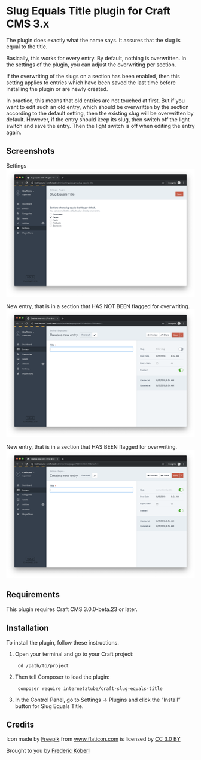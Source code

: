 # Slug Equals Title plugin for Craft CMS 3.x

The plugin does exactly what the name says. It assures that the slug is equal to the title. 

Basically, this works for every entry. By default, nothing is overwritten. In the settings of the plugin, you can adjust the overwriting per section. 

If the overwriting of the slugs on a section has been enabled, then this setting applies to entries which have been saved the last time before installing the plugin or are newly created.

In practice, this means that old entries are not touched at first. But if you want to edit such an old entry, which should be overwritten by the section according to the default setting, then the existing slug will be overwritten by default. However, if the entry should keep its slug, then switch off the light switch and save the entry. Then the light switch is off when editing the entry again.

## Screenshots
Settings
![settings-page](screenshots/settings-page.png)

New entry, that is in a section that HAS NOT BEEN flagged for overwriting.
![settings-page](screenshots/create-employee.png)

New entry, that is in a section that HAS BEEN flagged for overwriting.
![settings-page](screenshots/create-page.png)


## Requirements

This plugin requires Craft CMS 3.0.0-beta.23 or later.

## Installation

To install the plugin, follow these instructions.

1. Open your terminal and go to your Craft project:

        cd /path/to/project

2. Then tell Composer to load the plugin:

        composer require internetztube/craft-slug-equals-title

3. In the Control Panel, go to Settings → Plugins and click the “Install” button for Slug Equals Title.

## Credits
Icon made by <a href="https://www.flaticon.com/authors/freepik" title="Freepik">Freepik</a> from <a href="https://www.flaticon.com/" title="Flaticon">www.flaticon.com</a> is licensed by <a href="http://creativecommons.org/licenses/by/3.0/" title="Creative Commons BY 3.0" target="_blank">CC 3.0 BY</a>

Brought to you by [Frederic Köberl](https://frederickoeberl.com)
